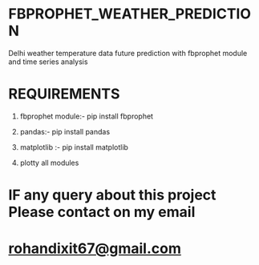 # FBPROPHET_WEATHER_PREDICTION

Delhi weather temperature data future prediction with fbprophet module and time series analysis

# REQUIREMENTS

1) fbprophet module:- pip install fbprophet

2) pandas:- pip install pandas 

3) matplotlib :- pip install matplotlib

4) plotty all modules

# IF any query about this project Please contact on my email

# rohandixit67@gmail.com
